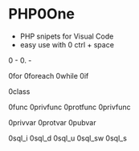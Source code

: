 <h1>PHP0One</h1>
<ul>
  <li>PHP snipets for Visual Code</li>
  <li>easy use with 0<name> ctrl + space</li>
 </ul>
 
 0  - <?php ?>
 0. - <?php } ?>
 
 0for
 0foreach
 0while
 0if
 
 0class
 
 0func
 0privfunc
 0protfunc
 0privfunc
 
 0privvar
 0protvar
 0pubvar
 
 0sql_i
 0sql_d
 0sql_u
 0sql_sw
 0sql_s
 

